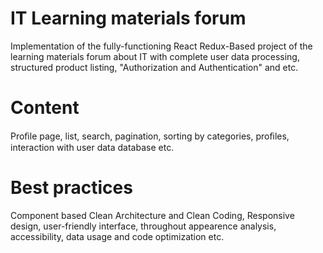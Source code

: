 # IT Learning materials forum

Implementation of the fully-functioning React Redux-Based project of the learning materials forum about IT with complete user data processing, structured product listing, "Authorization and Authentication" and etc.

# Content

Proﬁle page, list, search, pagination, sorting by categories, proﬁles, interaction with
user data database etc.

# Best practices

Component based Clean Architecture and Clean Coding, Responsive design, user-friendly interface, throughout appearence analysis, accessibility, data usage and code optimization etc.
